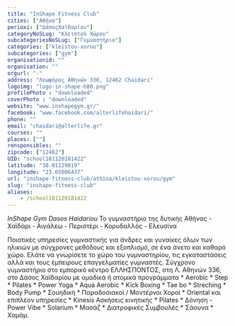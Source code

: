 ```yaml
---
title: "InShape Fitness Club"
cities: ["Αθήνα"]
perioxi: ["ΔάσοςΧαϊδαρίου"]
categoryNoSLug: "Κλειστού Χώρου"
subcategoriesNoSLug: ["Γυμναστήριο"]
categories: ["kleistou-xorou"]
subcategories: ["gym"]
organisationid: ""
organisation: ""
orgurl: "-"
address: "Λεωφόρος Αθηνών 336, 12462 Chaidari"
logoimg: "logo-in-shape-h80.png"
profilePhoto : "downloaded"
coverPhoto : "downloaded"
website: "www.inshapegym.gr/"
facebook: "www.facebook.com/alterlifehaidari/"
phone: ""
email: "chaidari@alterlife.gr"
courses: ""
places: [""]
rensponsibles: ""
zipcode: ["12462"]
UID: "school181120181422"
latitude: "38.01129019"
longitude: "23.65006437"
url: "inshape-fitness-club/athina/kleistou-xorou/gym"
slug: "inshape-fitness-club"
aliases:
    - /school181120181422
---
```



*InShape Gym Dasos Haidariou* Το γυμναστήριο της δυτικής Αθήνας - Χαϊδάρι - Αιγάλεω - Περιστέρι - Κορυδαλλός - Ελευσίνα

Ποιοτικές υπηρεσίες γυμναστικής για άνδρες και γυναίκες όλων των ηλικιών με σύγχρονες μεθόδους και εξοπλισμό, σε ένα άνετο και καθαρό χώρο. Ελάτε να γνωρίσετε το χώρο του γυμναστηρίου, τις εγκαταστάσεις αλλά και τους έμπειρους επαγγελματίες γυμναστές. Σύγχρονο γυμναστήριο στο εμπορικό κέντρο ΕΛΛΗΣΠΟΝΤΟΣ, στη Λ. Αθηνών 336, στο Δάσος Χαϊδαρίου με ομαδικά ή ατομικά προγράμματα * Aerobic * Step * Pilates * Power Yoga * Aqua Aerobic * Kick Boxing * Tae bo * Streching * Body Pump * Σουηδική * Παραδοσιακοί / Μοντέρνοι Χοροί * Oriental και επιπλέον υπηρεσίες * Kinesis Ασκήσεις κινητικής * Pilates * Δόνηση - Power Vibe * Solarium * Μασάζ * Διατροφικές Συμβουλές * Σάουνα * Χαμάμ.